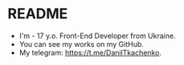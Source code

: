 # README
- I'm - 17 y.o. Front-End Developer from Ukraine.
- You can see my works on my GitHub.
- My telegram: https://t.me/DanilTkachenko.
